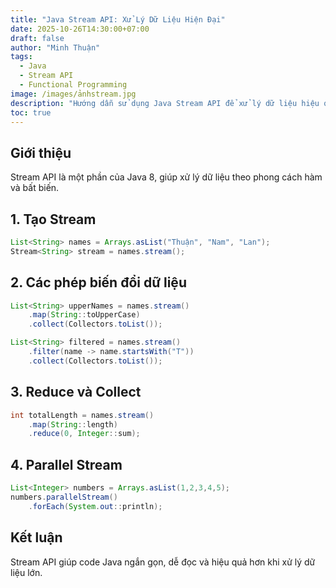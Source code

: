 ```yaml
---
title: "Java Stream API: Xử Lý Dữ Liệu Hiện Đại"
date: 2025-10-26T14:30:00+07:00
draft: false
author: "Minh Thuận"
tags:
  - Java
  - Stream API
  - Functional Programming
image: /images/ảnhstream.jpg
description: "Hướng dẫn sử dụng Java Stream API để xử lý dữ liệu hiệu quả"
toc: true
---
```


## Giới thiệu

Stream API là một phần của Java 8, giúp xử lý dữ liệu theo phong cách hàm và bất biến.

## 1. Tạo Stream

```java
List<String> names = Arrays.asList("Thuận", "Nam", "Lan");
Stream<String> stream = names.stream();
```

## 2. Các phép biến đổi dữ liệu

```java
List<String> upperNames = names.stream()
    .map(String::toUpperCase)
    .collect(Collectors.toList());

List<String> filtered = names.stream()
    .filter(name -> name.startsWith("T"))
    .collect(Collectors.toList());
```

## 3. Reduce và Collect

```java
int totalLength = names.stream()
    .map(String::length)
    .reduce(0, Integer::sum);
```

## 4. Parallel Stream

```java
List<Integer> numbers = Arrays.asList(1,2,3,4,5);
numbers.parallelStream()
    .forEach(System.out::println);
```

## Kết luận

Stream API giúp code Java ngắn gọn, dễ đọc và hiệu quả hơn khi xử lý dữ liệu lớn.
